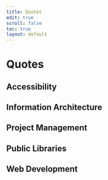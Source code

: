 ```yaml
---
title: Quotes
edit: true
scroll: false
toc: true
layout: default
---
```


<h1 class="h1-title">Quotes</h1>

## Accessibility
## Information Architecture
## Project Management
## Public Libraries
## Web Development
